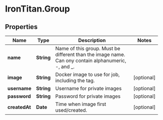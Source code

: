 # IronTitan.Group

## Properties
Name | Type | Description | Notes
------------ | ------------- | ------------- | -------------
**name** | **String** | Name of this group. Must be different than the image name. Can ony contain alphanumeric, -, and _. | 
**image** | **String** | Docker image to use for job, including the tag. | [optional] 
**username** | **String** | Username for private images | [optional] 
**password** | **String** | Password for private images | [optional] 
**createdAt** | **Date** | Time when image first used/created. | [optional] 


